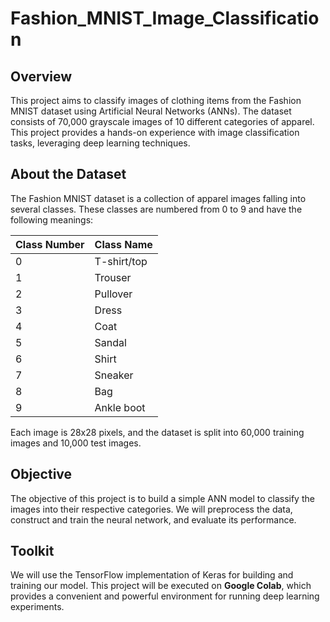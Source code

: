 # Fashion_MNIST_Image_Classification

## Overview

This project aims to classify images of clothing items from the Fashion MNIST dataset using Artificial Neural Networks (ANNs). The dataset consists of 70,000 grayscale images of 10 different categories of apparel. This project provides a hands-on experience with image classification tasks, leveraging deep learning techniques.

## About the Dataset

The Fashion MNIST dataset is a collection of apparel images falling into several classes. These classes are numbered from 0 to 9 and have the following meanings:

| Class Number | Class Name     |
|--------------|----------------|
| 0            | T-shirt/top    |
| 1            | Trouser        |
| 2            | Pullover       |
| 3            | Dress          |
| 4            | Coat           |
| 5            | Sandal         |
| 6            | Shirt          |
| 7            | Sneaker        |
| 8            | Bag            |
| 9            | Ankle boot     |

Each image is 28x28 pixels, and the dataset is split into 60,000 training images and 10,000 test images.

## Objective

The objective of this project is to build a simple ANN model to classify the images into their respective categories. We will preprocess the data, construct and train the neural network, and evaluate its performance.

## Toolkit

We will use the TensorFlow implementation of Keras for building and training our model. This project will be executed on **Google Colab**, which provides a convenient and powerful environment for running deep learning experiments.

